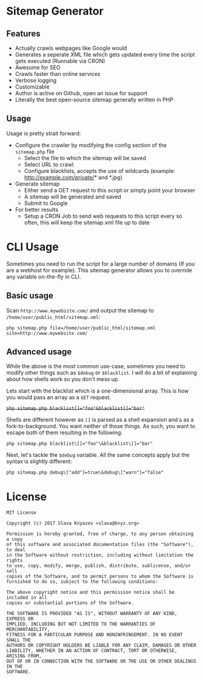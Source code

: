# Sitemap Generator

## Features
 - Actually crawls webpages like Google would
 - Generates a seperate XML file which gets updated every time the script gets executed (Runnable via CRON)
 - Awesome for SEO
 - Crawls faster than online services
 - Verbose logging
 - Customizable
 - Author is active on Github, open an issue for support
 - Literally the best open-source sitemap generally written in PHP
 
## Usage
Usage is pretty strait forward:
 - Configure the crawler by modifying the config section of the `sitemap.php` file
    - Select the file to which the sitemap will be saved
    - Select URL to crawl
    - Configure blacklists, accepts the use of wildcards (example: http://example.com/private/* and *.jpg)
 - Generate sitemap
    - Either send a GET request to this script or simply point your browser
    - A sitemap will be generated and saved
    - Submit to Google
 - For better results
    - Setup a CRON Job to send web requests to this script every so often, this will keep the sitemap.xml file up to date

# CLI Usage

Sometimes you need to run the script for a large number of domains (If you are a webhost for example). This sitemap generator allows you to override any variable on-the-fly in CLI.

## Basic usage

Scan `http://www.mywebsite.com/` and output the sitemap to `/home/user/public_html/sitemap.xml`:

`php sitemap.php file=/home/user/public_html/sitemap.xml site=http://www.mywebsite.com/`

## Advanced usage

While the above is the most common use-case, sometimes you need to modify other things such as `$debug` or `$blacklist`. I will do a bit of explaining about how shells work so you don't mess up.

Lets start with the blacklist which is a one-dimensional array. This is how you would pass an array as a `GET` request.

~~`php sitemap.php blacklist[]="foo"&blacklist[]="bar"`~~

Shells are different however as `[]` is parsed as a shell expansion and `&` as a fork-to-background. You want neither of those things. As such, you want to escape both of them resulting in the following:

`php sitemap.php blacklist\[]="foo"\&blacklist\[]="bar"`

Next, let's tackle the `$debug` variable. All the same concepts apply but the syntax is slightly different:

`php sitemap.php debug\["add"]=true\&debug\["warn"]="false"`

# License

```
MIT License

Copyright (c) 2017 Slava Knyazev <slava@knyz.org>

Permission is hereby granted, free of charge, to any person obtaining a copy
of this software and associated documentation files (the "Software"), to deal
in the Software without restriction, including without limitation the rights
to use, copy, modify, merge, publish, distribute, sublicense, and/or sell
copies of the Software, and to permit persons to whom the Software is
furnished to do so, subject to the following conditions:

The above copyright notice and this permission notice shall be included in all
copies or substantial portions of the Software.

THE SOFTWARE IS PROVIDED "AS IS", WITHOUT WARRANTY OF ANY KIND, EXPRESS OR
IMPLIED, INCLUDING BUT NOT LIMITED TO THE WARRANTIES OF MERCHANTABILITY,
FITNESS FOR A PARTICULAR PURPOSE AND NONINFRINGEMENT. IN NO EVENT SHALL THE
AUTHORS OR COPYRIGHT HOLDERS BE LIABLE FOR ANY CLAIM, DAMAGES OR OTHER
LIABILITY, WHETHER IN AN ACTION OF CONTRACT, TORT OR OTHERWISE, ARISING FROM,
OUT OF OR IN CONNECTION WITH THE SOFTWARE OR THE USE OR OTHER DEALINGS IN THE
SOFTWARE.
```